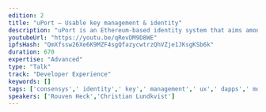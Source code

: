 ```yaml
---
edition: 2
title: "uPort – Usable key management & identity"
description: "uPort is an Ethereum-based identity system that aims among other things to provide a smooth end-user experience for interacting with Ethereum dapps. Part of the challenge when interacting with blockchain systems is that the end user is in charge of key management, which is a major hurdle for the unsophisticated user."
youtubeUrl: "https://youtu.be/qRevDM9D8WE"
ipfsHash: "QmXfssw26Xe6K9MZF4sgQfazycwtrzQhVZje1JKsgKSb6k"
duration: 670
expertise: "Advanced"
type: "Talk"
track: "Developer Experience"
keywords: []
tags: ['consensys',' identity',' key',' management',' ux',' dapps',' mobile',' data',' ownership',' attestation',' recovery',' gnosis',' identifier',' infura',' libraries',' open',' source',' scalability',' onboarding','Developer Experience']
speakers: ['Rouven Heck','Christian Lundkvist']
---
```

